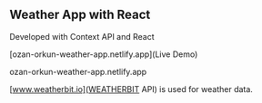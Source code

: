 ## Weather App with React

Developed with Context API and React

[ozan-orkun-weather-app.netlify.app](Live Demo)

ozan-orkun-weather-app.netlify.app

[www.weatherbit.io](WEATHERBIT API)  is used for weather data.